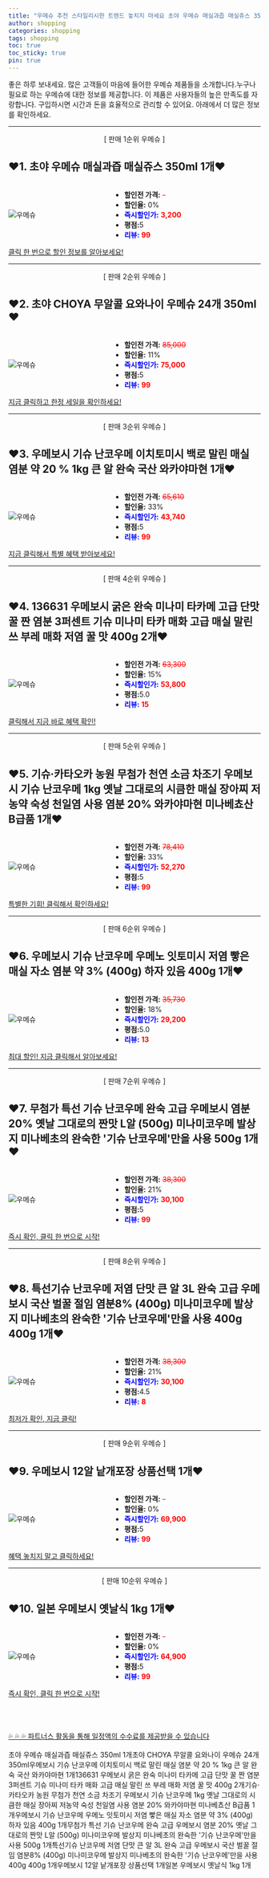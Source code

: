 ```yaml
---
title: "우메슈 추천 스타일리시한 트렌드 놓치지 마세요 초야 우메슈 매실과즙 매실쥬스 350ml"
author: shopping
categories: shopping
tags: shopping
toc: true
toc_sticky: true
pin: true
---
```

좋은 하루 보내세요. 많은 고객들이 마음에 들어한 우메슈 제품들을 소개합니다.누구나 필요로 하는 우메슈에 대한 정보를 제공합니다. 이 제품은 사용자들의 높은 만족도를 자랑합니다. 구입하시면 시간과 돈을 효율적으로 관리할 수 있어요. 아래에서 더 많은 정보를 확인하세요.

---
<p class="toplist" style="margin: 0 auto; display: block; width: fit-content;">[ 판매 1순위 우메슈 ]</p>

<h2><strong>❤️1. 초야 우메슈 매실과즙 매실쥬스 350ml 1개❤️</strong></h2>

<div style="display: flex; align-items: center;">
    <div style="flex: 0.4;">
        <img src="https://thumbnail9.coupangcdn.com/thumbnails/remote/230x230ex/image/vendor_inventory/0faf/e3c3de575d4eea78d82ed7d26614ad8e96325dad2efcfae17e987705cd11.png" alt="우메슈" style="max-width: 100%;">
    </div>
    <div style="flex: 0.6; margin-left: 10px;">
        <ul>
            <li><strong>할인전 가격:</strong> <del style="color: red;">-</del></li>
            <li><strong>할인율:</strong> 0%</li>
            <li><span style='color:blue'><strong>즉시할인가:</strong></span> <span style='color:red'><strong>3,200</strong></span></li>
            <li><strong>평점:</strong>5</li>
            <li><span style='color:blue'><strong>리뷰:</strong></span> <span style='color:red'><strong>99</strong></span></li>
        </ul>
    </div>
</div>
<div class="center">
    <a href="https://selin100587.github.io?lptag=AF9450613&subid=githubio&pageKey=8206972637&traceid=V0-153&itemId=23651710473&vendorItemId=90677095278" class="myButton">
        클릭 한 번으로 할인 정보를 알아보세요!
    </a>
</div>


---
<p class="toplist" style="margin: 0 auto; display: block; width: fit-content;">[ 판매 2순위 우메슈 ]</p>

<h2><strong>❤️2. 초야 CHOYA 무알콜 요와나이 우메슈 24개 350ml❤️</strong></h2>

<div style="display: flex; align-items: center;">
    <div style="flex: 0.4;">
        <img src="https://thumbnail9.coupangcdn.com/thumbnails/remote/230x230ex/image/vendor_inventory/4c5c/97250b240d63544c142ef3669b80a48347dc98a4c8ae07be8c2daa1a03e3.jpg" alt="우메슈" style="max-width: 100%;">
    </div>
    <div style="flex: 0.6; margin-left: 10px;">
        <ul>
            <li><strong>할인전 가격:</strong> <del style="color: red;">85,000</del></li>
            <li><strong>할인율:</strong> 11%</li>
            <li><span style='color:blue'><strong>즉시할인가:</strong></span> <span style='color:red'><strong>75,000</strong></span></li>
            <li><strong>평점:</strong>5</li>
            <li><span style='color:blue'><strong>리뷰:</strong></span> <span style='color:red'><strong>99</strong></span></li>
        </ul>
    </div>
</div>
<div class="center">
    <a href="https://selin100587.github.io?lptag=AF9450613&subid=githubio&pageKey=8180839895&traceid=V0-153&itemId=23387912299&vendorItemId=90417877312" class="myButton">
        지금 클릭하고 한정 세일을 확인하세요!
    </a>
</div>


---
<p class="toplist" style="margin: 0 auto; display: block; width: fit-content;">[ 판매 3순위 우메슈 ]</p>

<h2><strong>❤️3. 우메보시 기슈 난코우메 이치토미시 백로 말린 매실 염분 약 20 % 1kg 큰 알 완숙 국산 와카야마현 1개❤️</strong></h2>

<div style="display: flex; align-items: center;">
    <div style="flex: 0.4;">
        <img src="https://thumbnail8.coupangcdn.com/thumbnails/remote/230x230ex/image/vendor_inventory/dd88/9abeaf38e432493791f0246a99e970ec6576e012e8771f84ac2417682067.jpg" alt="우메슈" style="max-width: 100%;">
    </div>
    <div style="flex: 0.6; margin-left: 10px;">
        <ul>
            <li><strong>할인전 가격:</strong> <del style="color: red;">65,610</del></li>
            <li><strong>할인율:</strong> 33%</li>
            <li><span style='color:blue'><strong>즉시할인가:</strong></span> <span style='color:red'><strong>43,740</strong></span></li>
            <li><strong>평점:</strong>5</li>
            <li><span style='color:blue'><strong>리뷰:</strong></span> <span style='color:red'><strong>99</strong></span></li>
        </ul>
    </div>
</div>
<div class="center">
    <a href="https://selin100587.github.io?lptag=AF9450613&subid=githubio&pageKey=7760729233&traceid=V0-153&itemId=23365387287&vendorItemId=90395737877" class="myButton">
        지금 클릭해서 특별 혜택 받아보세요!
    </a>
</div>


---
<p class="toplist" style="margin: 0 auto; display: block; width: fit-content;">[ 판매 4순위 우메슈 ]</p>

<h2><strong>❤️4. 136631 우메보시 굵은 완숙 미나미 타카메 고급 단맛 꿀 짠 염분 3퍼센트 기슈 미나미 타카 매화 고급 매실 말린 쓰 부레 매화 저염 꿀 맛 400g 2개❤️</strong></h2>

<div style="display: flex; align-items: center;">
    <div style="flex: 0.4;">
        <img src="https://thumbnail6.coupangcdn.com/thumbnails/remote/230x230ex/image/vendor_inventory/0a11/233894ec1c17b0a7e7975ed30db51b6651eeaa6005b02d4e1979629c4bda.jpg" alt="우메슈" style="max-width: 100%;">
    </div>
    <div style="flex: 0.6; margin-left: 10px;">
        <ul>
            <li><strong>할인전 가격:</strong> <del style="color: red;">63,300</del></li>
            <li><strong>할인율:</strong> 15%</li>
            <li><span style='color:blue'><strong>즉시할인가:</strong></span> <span style='color:red'><strong>53,800</strong></span></li>
            <li><strong>평점:</strong>5.0</li>
            <li><span style='color:blue'><strong>리뷰:</strong></span> <span style='color:red'><strong>15</strong></span></li>
        </ul>
    </div>
</div>
<div class="center">
    <a href="https://selin100587.github.io?lptag=AF9450613&subid=githubio&pageKey=6353700820&traceid=V0-153&itemId=13379566637&vendorItemId=87197586543" class="myButton">
        클릭해서 지금 바로 혜택 확인!
    </a>
</div>


---
<p class="toplist" style="margin: 0 auto; display: block; width: fit-content;">[ 판매 5순위 우메슈 ]</p>

<h2><strong>❤️5. 기슈·카타오카 농원 무첨가 천연 소금 차조기 우메보시 기슈 난코우메 1kg 옛날 그대로의 시큼한 매실 장아찌 저농약 숙성 천일염 사용 염분 20% 와카야마현 미나베쵸산 B급품 1개❤️</strong></h2>

<div style="display: flex; align-items: center;">
    <div style="flex: 0.4;">
        <img src="https://thumbnail6.coupangcdn.com/thumbnails/remote/230x230ex/image/vendor_inventory/af38/031447f7246c0a9e205984a134b21d969791fcd4d630c1685e2fece735d0.jpg" alt="우메슈" style="max-width: 100%;">
    </div>
    <div style="flex: 0.6; margin-left: 10px;">
        <ul>
            <li><strong>할인전 가격:</strong> <del style="color: red;">78,410</del></li>
            <li><strong>할인율:</strong> 33%</li>
            <li><span style='color:blue'><strong>즉시할인가:</strong></span> <span style='color:red'><strong>52,270</strong></span></li>
            <li><strong>평점:</strong>5</li>
            <li><span style='color:blue'><strong>리뷰:</strong></span> <span style='color:red'><strong>99</strong></span></li>
        </ul>
    </div>
</div>
<div class="center">
    <a href="https://selin100587.github.io?lptag=AF9450613&subid=githubio&pageKey=8243666286&traceid=V0-153&itemId=22951247714&vendorItemId=90395621922" class="myButton">
        특별한 기회! 클릭해서 확인하세요!
    </a>
</div>


---
<p class="toplist" style="margin: 0 auto; display: block; width: fit-content;">[ 판매 6순위 우메슈 ]</p>

<h2><strong>❤️6. 우메보시 기슈 난코우메 우메노 잇토미시 저염 빻은 매실 자소 염분 약 3% (400g) 하자 있음 400g 1개❤️</strong></h2>

<div style="display: flex; align-items: center;">
    <div style="flex: 0.4;">
        <img src="https://thumbnail8.coupangcdn.com/thumbnails/remote/230x230ex/image/vendor_inventory/2145/596a590f414977db67249d2ce099de992392d2ad8fd7e416df9e5dfbbbe6.jpg" alt="우메슈" style="max-width: 100%;">
    </div>
    <div style="flex: 0.6; margin-left: 10px;">
        <ul>
            <li><strong>할인전 가격:</strong> <del style="color: red;">35,730</del></li>
            <li><strong>할인율:</strong> 18%</li>
            <li><span style='color:blue'><strong>즉시할인가:</strong></span> <span style='color:red'><strong>29,200</strong></span></li>
            <li><strong>평점:</strong>5.0</li>
            <li><span style='color:blue'><strong>리뷰:</strong></span> <span style='color:red'><strong>13</strong></span></li>
        </ul>
    </div>
</div>
<div class="center">
    <a href="https://selin100587.github.io?lptag=AF9450613&subid=githubio&pageKey=7438593128&traceid=V0-153&itemId=20927774114&vendorItemId=87994534285" class="myButton">
        최대 할인! 지금 클릭해서 알아보세요!
    </a>
</div>


---
<p class="toplist" style="margin: 0 auto; display: block; width: fit-content;">[ 판매 7순위 우메슈 ]</p>

<h2><strong>❤️7. 무첨가 특선 기슈 난코우메 완숙 고급 우메보시 염분 20% 옛날 그대로의 짠맛 L알 (500g) 미나미코우메 발상지 미나베초의 완숙한 '기슈 난코우메'만을 사용 500g 1개❤️</strong></h2>

<div style="display: flex; align-items: center;">
    <div style="flex: 0.4;">
        <img src="https://thumbnail6.coupangcdn.com/thumbnails/remote/230x230ex/image/vendor_inventory/a3eb/19144452bc93220b335ad5f1bad347eec999d6dfb0e8adae4183d397b8a3.jpg" alt="우메슈" style="max-width: 100%;">
    </div>
    <div style="flex: 0.6; margin-left: 10px;">
        <ul>
            <li><strong>할인전 가격:</strong> <del style="color: red;">38,300</del></li>
            <li><strong>할인율:</strong> 21%</li>
            <li><span style='color:blue'><strong>즉시할인가:</strong></span> <span style='color:red'><strong>30,100</strong></span></li>
            <li><strong>평점:</strong>5</li>
            <li><span style='color:blue'><strong>리뷰:</strong></span> <span style='color:red'><strong>99</strong></span></li>
        </ul>
    </div>
</div>
<div class="center">
    <a href="https://selin100587.github.io?lptag=AF9450613&subid=githubio&pageKey=8244246971&traceid=V0-153&itemId=19963156370&vendorItemId=87994546063" class="myButton">
        즉시 확인, 클릭 한 번으로 시작!
    </a>
</div>


---
<p class="toplist" style="margin: 0 auto; display: block; width: fit-content;">[ 판매 8순위 우메슈 ]</p>

<h2><strong>❤️8. 특선기슈 난코우메 저염 단맛 큰 알 3L 완숙 고급 우메보시 국산 벌꿀 절임 염분8% (400g) 미나미코우메 발상지 미나베초의 완숙한 '기슈 난코우메'만을 사용 400g 400g 1개❤️</strong></h2>

<div style="display: flex; align-items: center;">
    <div style="flex: 0.4;">
        <img src="https://thumbnail7.coupangcdn.com/thumbnails/remote/230x230ex/image/vendor_inventory/d9b6/f68acf33fcde8e27b9e15e52d104d78ea0d87986ec80a87ab997fa9c679d.jpg" alt="우메슈" style="max-width: 100%;">
    </div>
    <div style="flex: 0.6; margin-left: 10px;">
        <ul>
            <li><strong>할인전 가격:</strong> <del style="color: red;">38,300</del></li>
            <li><strong>할인율:</strong> 21%</li>
            <li><span style='color:blue'><strong>즉시할인가:</strong></span> <span style='color:red'><strong>30,100</strong></span></li>
            <li><strong>평점:</strong>4.5</li>
            <li><span style='color:blue'><strong>리뷰:</strong></span> <span style='color:red'><strong>8</strong></span></li>
        </ul>
    </div>
</div>
<div class="center">
    <a href="https://selin100587.github.io?lptag=AF9450613&subid=githubio&pageKey=7458723420&traceid=V0-153&itemId=13380623174&vendorItemId=87994538865" class="myButton">
        최저가 확인, 지금 클릭!
    </a>
</div>


---
<p class="toplist" style="margin: 0 auto; display: block; width: fit-content;">[ 판매 9순위 우메슈 ]</p>

<h2><strong>❤️9. 우메보시 12알 낱개포장 상품선택 1개❤️</strong></h2>

<div style="display: flex; align-items: center;">
    <div style="flex: 0.4;">
        <img src="https://thumbnail9.coupangcdn.com/thumbnails/remote/230x230ex/image/vendor_inventory/bc1a/708085469b508aba7d5dfd5904e2ff3a4d31715c88b8ce52599bf0209f43.jpg" alt="우메슈" style="max-width: 100%;">
    </div>
    <div style="flex: 0.6; margin-left: 10px;">
        <ul>
            <li><strong>할인전 가격:</strong> <del style="color: red;">-</del></li>
            <li><strong>할인율:</strong> 0%</li>
            <li><span style='color:blue'><strong>즉시할인가:</strong></span> <span style='color:red'><strong>69,900</strong></span></li>
            <li><strong>평점:</strong>5</li>
            <li><span style='color:blue'><strong>리뷰:</strong></span> <span style='color:red'><strong>99</strong></span></li>
        </ul>
    </div>
</div>
<div class="center">
    <a href="https://selin100587.github.io?lptag=AF9450613&subid=githubio&pageKey=7821362680&traceid=V0-153&itemId=21245598511&vendorItemId=88306222050" class="myButton">
        혜택 놓치지 말고 클릭하세요!
    </a>
</div>


---
<p class="toplist" style="margin: 0 auto; display: block; width: fit-content;">[ 판매 10순위 우메슈 ]</p>

<h2><strong>❤️10. 일본 우메보시 옛날식 1kg 1개❤️</strong></h2>

<div style="display: flex; align-items: center;">
    <div style="flex: 0.4;">
        <img src="https://thumbnail10.coupangcdn.com/thumbnails/remote/230x230ex/image/vendor_inventory/cbc7/a289524a21501c4180d49f1d02474b179948aeb5ab2ea502b9b3cd45d185.jpg" alt="우메슈" style="max-width: 100%;">
    </div>
    <div style="flex: 0.6; margin-left: 10px;">
        <ul>
            <li><strong>할인전 가격:</strong> <del style="color: red;">-</del></li>
            <li><strong>할인율:</strong> 0%</li>
            <li><span style='color:blue'><strong>즉시할인가:</strong></span> <span style='color:red'><strong>64,900</strong></span></li>
            <li><strong>평점:</strong>5</li>
            <li><span style='color:blue'><strong>리뷰:</strong></span> <span style='color:red'><strong>99</strong></span></li>
        </ul>
    </div>
</div>
<div class="center">
    <a href="https://selin100587.github.io?lptag=AF9450613&subid=githubio&pageKey=7792370381&traceid=V0-153&itemId=21084921560&vendorItemId=88147012894" class="myButton">
        즉시 확인, 클릭 한 번으로 시작!
    </a>
</div>

<br><br><br>[💦 💦 💦 파트너스 활동을 통해 일정액의 수수료를 제공받을 수 있습니다](https://link.coupang.com/a/bcpT2c)<br><br>초야 우메슈 매실과즙 매실쥬스 350ml 1개초야 CHOYA 무알콜 요와나이 우메슈 24개 350ml우메보시 기슈 난코우메 이치토미시 백로 말린 매실 염분 약 20 % 1kg 큰 알 완숙 국산 와카야마현 1개136631 우메보시 굵은 완숙 미나미 타카메 고급 단맛 꿀 짠 염분 3퍼센트 기슈 미나미 타카 매화 고급 매실 말린 쓰 부레 매화 저염 꿀 맛 400g 2개기슈·카타오카 농원 무첨가 천연 소금 차조기 우메보시 기슈 난코우메 1kg 옛날 그대로의 시큼한 매실 장아찌 저농약 숙성 천일염 사용 염분 20% 와카야마현 미나베쵸산 B급품 1개우메보시 기슈 난코우메 우메노 잇토미시 저염 빻은 매실 자소 염분 약 3% (400g) 하자 있음 400g 1개무첨가 특선 기슈 난코우메 완숙 고급 우메보시 염분 20% 옛날 그대로의 짠맛 L알 (500g) 미나미코우메 발상지 미나베초의 완숙한 '기슈 난코우메'만을 사용 500g 1개특선기슈 난코우메 저염 단맛 큰 알 3L 완숙 고급 우메보시 국산 벌꿀 절임 염분8% (400g) 미나미코우메 발상지 미나베초의 완숙한 '기슈 난코우메'만을 사용 400g 400g 1개우메보시 12알 낱개포장 상품선택 1개일본 우메보시 옛날식 1kg 1개
